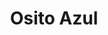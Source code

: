 ---
title: "Osito Azul"
url: /ciudad-autonoma-de-buenos-aires/osito-azul-avenida-corrientes/
shop: juguetes
---